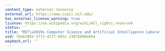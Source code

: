 ```yaml
---
content_type: external-resource
external_url: https://www.csail.mit.edu/
has_external_license_warning: true
license: https://en.wikipedia.org/wiki/All_rights_reserved
status: ''
title: "MIT\u2019s Computer Science and Artificial Intelligence Laboratory (CSAIL)"
uid: 7dab2804-3f71-41f7-883c-1307bb90e6b4
wayback_url: ''
---
```


